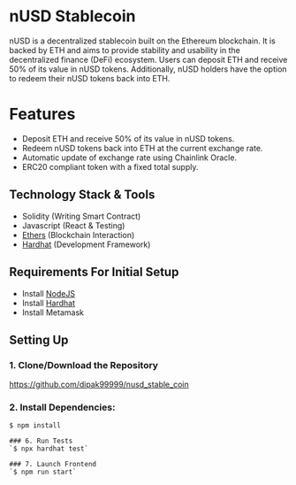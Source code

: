 # nUSD Stablecoin
nUSD is a decentralized stablecoin built on the Ethereum blockchain. It is backed by ETH and aims to provide stability and usability in the decentralized finance (DeFi) ecosystem. Users can deposit ETH and receive 50% of its value in nUSD tokens. Additionally, nUSD holders have the option to redeem their nUSD tokens back into ETH.

# Features
- Deposit ETH and receive 50% of its value in nUSD tokens.
- Redeem nUSD tokens back into ETH at the current exchange rate.
- Automatic update of exchange rate using Chainlink Oracle.
- ERC20 compliant token with a fixed total supply.

## Technology Stack & Tools

- Solidity (Writing Smart Contract)
- Javascript (React & Testing)
- [Ethers](https://docs.ethers.io/v5/) (Blockchain Interaction)
- [Hardhat](https://hardhat.org/) (Development Framework)

## Requirements For Initial Setup
- Install [NodeJS](https://nodejs.org/en/)
- Install [Hardhat](https://hardhat.org/)
- Install Metamask

## Setting Up
### 1. Clone/Download the Repository
https://github.com/dipak99999/nusd_stable_coin

### 2. Install Dependencies:
```
$ npm install

### 6. Run Tests
`$ npx hardhat test`

### 7. Launch Frontend
`$ npm run start`

